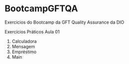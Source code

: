 # BootcampGFTQA
Exercicios do Bootcamp da GFT Quality Assurance da DIO

Exercícios Práticos Aula 01
01. Calculadora
02. Mensagem
03. Empréstimo
04. Main 
